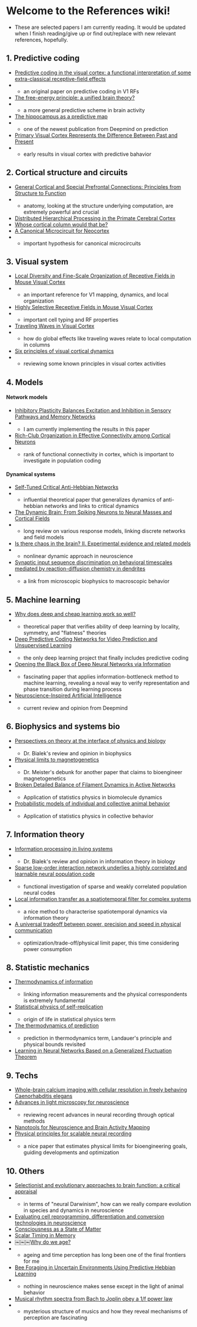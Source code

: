 # Welcome to the References wiki!
* These are selected papers I am currently reading. It would be updated when I finish reading/give up or find out/replace with new relevant references, hopefully.
## 1. Predictive coding
* [Predictive coding in the visual cortex: a functional interpretation of some extra-classical receptive-field effects](https://www.cs.utexas.edu/users/dana/nn.pdf)
* * an original paper on predictive coding in V1 RFs
* [The free-energy principle: a unified brain theory?](https://www.nature.com/articles/nrn2787)
* * a more general predictive scheme in brain activity
* [The hippocampus as a predictive map](https://www.nature.com/neuro/journal/v20/n11/full/nn.4650.html)
* * one of the newest publication from Deepmind on prediction
* [Primary Visual Cortex Represents the Difference Between Past and Present](https://academic.oup.com/cercor/article/25/6/1427/298681/Primary-Visual-Cortex-Represents-the-Difference)
* * early results in visual cortex with predictive bahavior

## 2. Cortical structure and circuits
* [General Cortical and Special Prefrontal Connections: Principles from Structure to Function](http://www.annualreviews.org/doi/full/10.1146/annurev-neuro-071714-033936?url_ver=Z39.88-2003&rfr_id=ori%3Arid%3Acrossref.org&rfr_dat=cr_pub%3Dpubmed)
* * anatomy, looking at the structure underlying computation, are extremely powerful and crucial
* [Distributed Hierarchical Processing in the Primate Cerebral Cortex](http://www.cns.nyu.edu/~tony/vns/readings/felleman-vanessen-1991.pdf)
* [Whose cortical column would that be?](https://www.ncbi.nlm.nih.gov/pmc/articles/PMC2904586/pdf/fnana-04-00016.pdf)
* [A Canonical Microcircuit for Neocortex](http://www.mitpressjournals.org/doi/abs/10.1162/neco.1989.1.4.480)
* * important hypothesis for canonical microcircuits

## 3. Visual system
* [Local Diversity and Fine-Scale Organization of Receptive Fields in Mouse Visual Cortex](http://www.jneurosci.org/content/31/50/18506)
* * an important reference for V1 mapping, dynamics, and local organization
* [Highly Selective Receptive Fields in Mouse Visual Cortex](http://www.jneurosci.org/content/28/30/7520)
* * important cell typing and RF properties
* [Traveling Waves in Visual Cortex](http://www.cell.com/neuron/pdf/S0896-6273(12)00591-0.pdf)
* * how do global effects like traveling waves relate to local computation in columns
* [Six principles of visual cortical dynamics](https://www.ncbi.nlm.nih.gov/pmc/articles/PMC2906257/)
* * reviewing some known principles in visual cortex activities

## 4. Models
#### Network models
* [Inhibitory Plasticity Balances Excitation and Inhibition in Sensory Pathways and Memory Networks](http://science.sciencemag.org/content/334/6062/1569)
* * I am currently implementing the results in this paper
* [Rich-Club Organization in Effective Connectivity among Cortical Neurons](http://www.jneurosci.org/content/36/3/670)
* * rank of functional connectivity in cortex, which is important to investigate in population coding
#### Dynamical systems
* [Self-Tuned Critical Anti-Hebbian Networks](https://journals.aps.org/prl/abstract/10.1103/PhysRevLett.102.258102)
* * influential theoretical paper that generalizes dynamics of anti-hebbian networks and links to critical dynamics
* [The Dynamic Brain: From Spiking Neurons to Neural Masses and Cortical Fields](http://journals.plos.org/ploscompbiol/article?id=10.1371/journal.pcbi.1000092)
* * long review on various response models, linking discrete networks and field models
* [Is there chaos in the brain? II. Experimental evidence and related models](http://www.sciencedirect.com/science/article/pii/S1631069103002002)
* * nonlinear dynamic approach in neuroscience
* [Synaptic input sequence discrimination on behavioral timescales mediated by reaction-diffusion chemistry in dendrites](https://elifesciences.org/articles/25827)
* * a link from microscopic biophysics to macroscopic behavior

## 5. Machine learning
* [Why does deep and cheap learning work so well?](https://arxiv.org/abs/1608.08225)
* * theoretical paper that verifies ability of deep learning by locality, symmetry, and "flatness" theories 
* [Deep Predictive Coding Networks for Video Prediction and Unsupervised Learning](https://arxiv.org/abs/1605.08104)
* * the only deep learning project that finally includes predictive coding
* [Opening the Black Box of Deep Neural Networks via Information](https://arxiv.org/abs/1703.00810)
* * fascinating paper that applies information-bottleneck method to machine learning, revealing a noval way to verify representation and phase transition during learning process
* [Neuroscience-Inspired Artificial Intelligence](http://www.cell.com/neuron/abstract/S0896-6273(17)30509-3)
* * current review and opinion from Deepmind

## 6. Biophysics and systems bio
* [Perspectives on theory at the interface of physics and biology](https://arxiv.org/abs/1512.08954)
* * Dr. Bialek's review and opinion in biophysics
* [Physical limits to magnetogenetics](https://elifesciences.org/articles/17210)
* * Dr. Meister's debunk for another paper that claims to bioengineer magnetogenetics
* [Broken Detailed Balance of Filament Dynamics in Active Networks](https://arxiv.org/abs/1603.04783)
* * Application of statistics physics in biomolecule dynamics
* [Probabilistic models of individual and collective animal behavior](https://arxiv.org/abs/1708.00385)
* * Application of statistics physics in collective behavior

## 7. Information theory
* [Information processing in living systems](https://arxiv.org/abs/1412.8752)
* * Dr. Bialek's review and opinion in information theory in biology
* [Sparse low-order interaction network underlies a highly correlated and learnable neural population code](http://www.pnas.org/content/108/23/9679.abstract)
* * functional investigation of sparse and weakly correlated population neural codes
* [Local information transfer as a spatiotemporal filter for complex systems](https://arxiv.org/abs/0809.3275)
* * a nice method to characterise spatiotemporal dynamics via information theory
* [A universal tradeoff between power, precision and speed in physical communication](https://arxiv.org/abs/1603.07758)
* * optimization/trade-off/physical limit paper, this time considering power consumption

## 8. Statistic mechanics
* [Thermodynamics of information](http://jordanmhorowitz.mit.edu/sites/default/files/documents/natureInfo.pdf)
* * linking information measurements and the physical correspondents is extremely fundamental
* [Statistical physics of self-replication](http://www.englandlab.com/uploads/7/8/0/3/7803054/2013jcpsrep.pdf)
* * origin of life in statistical physics term
* [The thermodynamics of prediction](https://arxiv.org/abs/1203.3271)
* * prediction in thermodynamics term, Landauer's principle and physical bounds revisited
* [Learning in Neural Networks Based on a Generalized Fluctuation Theorem](https://arxiv.org/abs/1504.03132)

## 9. Techs
* [Whole-brain calcium imaging with cellular resolution in freely behaving Caenorhabditis elegans](http://www.pnas.org/content/113/8/E1074.full.pdf)
* [Advances in light microscopy for neuroscience](https://www.ncbi.nlm.nih.gov/pmc/articles/PMC2820375/)
* * reviewing recent advances in neural recording through optical methods
* [Nanotools for Neuroscience and Brain Activity Mapping](https://www.ncbi.nlm.nih.gov/pmc/articles/PMC3665747/)
* [Physical principles for scalable neural recording](https://arxiv.org/abs/1306.5709)
* * a nice paper that estimates physical limits for bioengineering goals, guiding developments and optimization

## 10. Others
* [Selectionist and evolutionary approaches to brain function: a critical appraisal](https://www.ncbi.nlm.nih.gov/pmc/articles/PMC3337445/)
* * in terms of "neural Darwinism", how can we really compare evolution in species and dynamics in neuroscience
* [Evaluating cell reprogramming, differentiation and conversion technologies in neuroscience](https://www.nature.com/articles/nrn.2016.46)
* [Consciousness as a State of Matter](https://arxiv.org/abs/1401.1219)
* [Scalar Timing in Memory](https://www.ncbi.nlm.nih.gov/pubmed/6588812)
* [￼￼￼Why do we age?](https://www.nature.com/nature/journal/v408/n6809/full/408233a0.html)
* * ageing and time perception has long been one of the final frontiers for me
* [Bee Foraging in Uncertain Environments Using Predictive Hebbian Learning](https://papers.cnl.salk.edu/PDFs/Bee%20Foraging%20in%20Uncertain%20Environments%20Using%20Predictive%20Hebbian%20Learning%201995-3013.pdf)
* * nothing in neuroscience makes sense except in the light of animal behavior
* [Musical rhythm spectra from Bach to Joplin obey a 1/f power law](http://www.pnas.org/content/109/10/3716)
* * mysterious structure of musics and how they reveal mechanisms of perception are fascinating 
